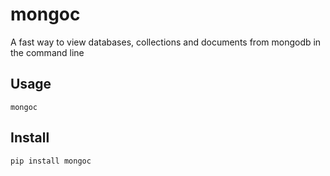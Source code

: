 # mongoc
A fast way to view databases, collections and documents from mongodb in the command line

## Usage

`mongoc`

## Install

`pip install mongoc`
